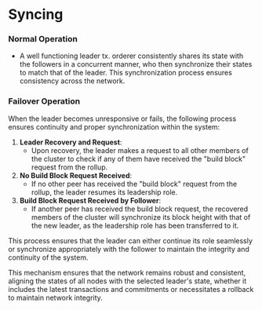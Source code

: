 # Syncing

### Normal Operation

* A well functioning leader tx. orderer consistently shares its state with the followers in a concurrent manner, who then synchronize their states to match that of the leader. This synchronization process ensures consistency across the network.

### Failover Operation

When the leader becomes unresponsive or fails, the following process ensures continuity and proper synchronization within the system:

1. **Leader Recovery and Request**:
   * Upon recovery, the leader makes a request to all other members of the cluster to check if any of them have received the "build block" request from the rollup.
2. **No Build Block Request Received**:
   * If no other peer has received the "build block" request from the rollup, the leader resumes its leadership role.
3. **Build Block Request Received by Follower**:
   * If another peer has received the build block request, the recovered members of the cluster will synchronize its block height with that of the new leader, as the leadership role has been transferred to it.

This process ensures that the leader can either continue its role seamlessly or synchronize appropriately with the follower to maintain the integrity and continuity of the system.

This mechanism ensures that the network remains robust and consistent, aligning the states of all nodes with the selected leader's state, whether it includes the latest transactions and commitments or necessitates a rollback to maintain network integrity.
